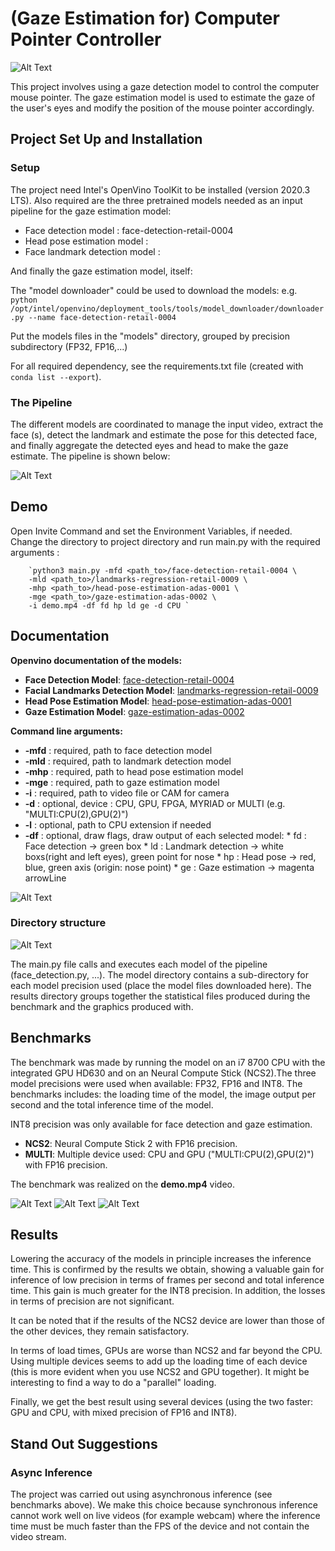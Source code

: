 # (Gaze Estimation for) Computer Pointer Controller

![Alt Text](results/gif_gaze2.gif)

This project involves using a gaze detection model to control the computer mouse pointer. The gaze estimation model is used to estimate the gaze of the user's eyes and modify the position of the mouse pointer accordingly.

## Project Set Up and Installation

### Setup
The project need Intel's OpenVino ToolKit to be installed (version 2020.3 LTS).
Also required are the three pretrained models needed as an input pipeline for the gaze estimation model:
* Face detection model : face-detection-retail-0004
* Head pose estimation model :
* Face landmark detection model :

And finally the gaze estimation model, itself:

The "model downloader" could be used to download the models:
e.g. `python /opt/intel/openvino/deployment_tools/tools/model_downloader/downloader.py --name face-detection-retail-0004`

Put the models files in the "models" directory, grouped by precision subdirectory (FP32, FP16,...)

For all required dependency, see the requirements.txt file (created with `conda list --export`).

### The Pipeline

The different models are coordinated to manage the input video, extract the face (s), detect the landmark and estimate the pose for this detected face, and finally aggregate the detected eyes and head to make the gaze estimate. The pipeline is shown below:

![Alt Text](results/pipeline.png)

## Demo

Open Invite Command and set the Environment Variables, if needed.
Change the directory to project directory and run main.py with the required arguments :

        `python3 main.py -mfd <path_to>/face-detection-retail-0004 \
        -mld <path_to>/landmarks-regression-retail-0009 \
        -mhp <path_to>/head-pose-estimation-adas-0001 \
        -mge <path_to>/gaze-estimation-adas-0002 \
        -i demo.mp4 -df fd hp ld ge -d CPU `

## Documentation

**Openvino documentation of the models:**
* **Face Detection Model**: [face-detection-retail-0004](https://docs.openvinotoolkit.org/latest/_models_intel_face_detection_retail_0004_description_face_detection_retail_0004.html)
* **Facial Landmarks Detection Model**: [landmarks-regression-retail-0009](https://docs.openvinotoolkit.org/latest/_models_intel_landmarks_regression_retail_0009_description_landmarks_regression_retail_0009.html)
* **Head Pose Estimation Model**: [head-pose-estimation-adas-0001](https://docs.openvinotoolkit.org/latest/_models_intel_head_pose_estimation_adas_0001_description_head_pose_estimation_adas_0001.html)
* **Gaze Estimation Model**: [gaze-estimation-adas-0002](https://docs.openvinotoolkit.org/latest/_models_intel_gaze_estimation_adas_0002_description_gaze_estimation_adas_0002.html)


**Command line arguments:**

* **-mfd** : required, path to face detection model
* **-mld** : required, path to landmark detection model
* **-mhp** : required, path to head pose estimation model
* **-mge** : required, path to gaze estimation model
* **-i** : required, path to video file or CAM for camera
* **-d** : optional, device : CPU, GPU, FPGA, MYRIAD or MULTI (e.g. "MULTI:CPU(2),GPU(2)")
* **-l** : optional, path to CPU extension if needed
* **-df** : optional, draw flags, draw output of each selected model:
      * fd : Face detection -> green box
      * ld : Landmark detection -> white boxs(right and left eyes), green point for nose
      * hp : Head pose -> red, blue, green axis (origin: nose point)
      * ge : Gaze estimation -> magenta arrowLine

![Alt Text](results/Capture.png)

### Directory structure
![Alt Text](results/tree_gazePointer.png)

The main.py file calls and executes each model of the pipeline (face_detection.py, ...).
The model directory contains a sub-directory for each model precision used (place the model files downloaded here).
The results directory groups together the statistical files produced during the benchmark and the graphics produced with.

## Benchmarks
The benchmark was made by running the model on an i7 8700 CPU with the integrated GPU HD630 and on an Neural Compute Stick (NCS2).The three model precisions were used when available: FP32, FP16 and INT8. The benchmarks includes: the loading time of the model, the image output per second and the total inference time of the model.

INT8 precision was only available for face detection and gaze estimation.
* **NCS2**: Neural Compute Stick 2 with FP16 precision.
* **MULTI**: Multiple device used: CPU and GPU ("MULTI:CPU(2),GPU(2)") with FP16 precision.

The benchmark was realized on the **demo.mp4** video.

![Alt Text](results/ge_load.png)
![Alt Text](results/ge_inf.png)
![Alt Text](results/ge_fps.png)

## Results

Lowering the accuracy of the models in principle increases the inference time. This is confirmed by the results we obtain, showing a valuable gain for inference of low precision in terms of frames per second and total inference time. This gain is much greater for the INT8 precision. In addition, the losses in terms of precision are not significant.

It can be noted that if the results of the NCS2 device are lower than those of the other devices, they remain satisfactory.

In terms of load times, GPUs are worse than NCS2 and far beyond the CPU. Using multiple devices seems to add up the loading time of each device (this is more evident when you use NCS2 and GPU together).
It might be interesting to find a way to do a "parallel" loading.

Finally, we get the best result using several devices (using the two faster: GPU and CPU, with mixed precision of FP16 and INT8).

## Stand Out Suggestions

### Async Inference

The project was carried out using asynchronous inference (see benchmarks above). We make this choice because synchronous inference cannot work well on live videos (for example webcam) where the inference time must be much faster than the FPS of the device and not contain the video stream.
